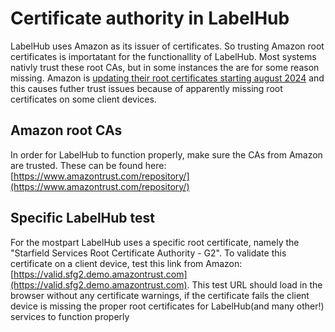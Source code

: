 # Certificate authority in LabelHub

LabelHub uses Amazon as its issuer of certificates. So trusting Amazon root certificates is importatant for the functionallity of LabelHub. Most systems nativly trust these root CAs, but in some instances the are for some reason missing. Amazon is  [updating their root certificates starting august 2024](https://aws.amazon.com/blogs/security/acm-will-no-longer-cross-sign-certificates-with-starfield-class-2-starting-august-2024/) and this causes futher trust issues because of apparently missing root certificates on some client devices.

## Amazon root CAs
In order for LabelHub to function properly, make sure the CAs from Amazon are trusted. These can be found here:
[https://www.amazontrust.com/repository/](https://www.amazontrust.com/repository/)

## Specific LabelHub test
For the mostpart LabelHub uses a specific root certificate, namely the "Starfield Services Root Certificate Authority - G2". To validate this certificate on a client device, test this link from Amazon: [https://valid.sfg2.demo.amazontrust.com](https://valid.sfg2.demo.amazontrust.com). This test URL should load in the browser without any certificate warnings, if the certificate fails the client device is missing the proper root certificates for LabelHub(and many other!) services to function properly
